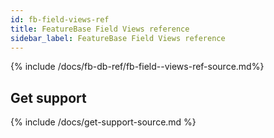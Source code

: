 ```yaml
---
id: fb-field-views-ref
title: FeatureBase Field Views reference
sidebar_label: FeatureBase Field Views reference
---
```


{% include /docs/fb-db-ref/fb-field--views-ref-source.md%}

## Get support

{% include /docs/get-support-source.md %}
